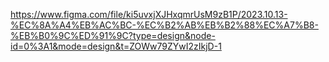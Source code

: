 https://www.figma.com/file/ki5uvxjXJHxqmrUsM9zB1P/2023.10.13-%EC%8A%A4%EB%AC%BC-%EC%B2%AB%EB%B2%88%EC%A7%B8-%EB%B0%9C%ED%91%9C?type=design&node-id=0%3A1&mode=design&t=ZOWw79ZYwI2zIkjD-1